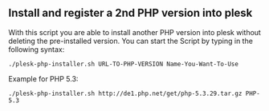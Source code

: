 ## Install and register a 2nd PHP version into plesk

With this script you are able to install another PHP version into plesk without deleting the pre-installed version.
You can start the Script by typing in the following syntax:
 
    ./plesk-php-installer.sh URL-TO-PHP-VERSION Name-You-Want-To-Use

Example for PHP 5.3: 

    ./plesk-php-installer.sh http://de1.php.net/get/php-5.3.29.tar.gz PHP-5.3
